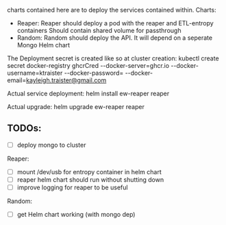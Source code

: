 charts contained here are to deploy the services contained within. 
Charts:
  - Reaper:
      Reaper should deploy a pod with the reaper and ETL-entropy containers
      Should contain shared volume for passthrough
  - Random:
      Random should deploy the API. It will depend on a seperate Mongo Helm chart

The Deployment secret is created like so at cluster creation:
kubectl create secret docker-registry ghcrCred --docker-server=ghcr.io --docker-username=ktraister --docker-password=<your-pword> --docker-email=kayleigh.traister@gmail.com

Actual service deployment:
helm install ew-reaper reaper

Actual upgrade:
helm upgrade ew-reaper reaper

TODOs:
------------------
- [ ] deploy mongo to cluster

Reaper:
- [ ] mount /dev/usb for entropy container in helm chart
- [ ] reaper helm chart should run without shutting down
- [ ] improve logging for reaper to be useful

Random:
- [ ] get Helm chart working (with mongo dep)
